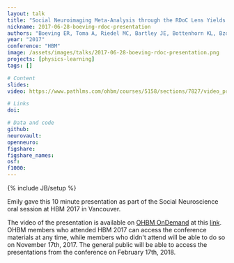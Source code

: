```yaml
---
layout: talk
title: "Social Neuroimaging Meta-Analysis through the RDoC Lens Yields Distinct Context-Driven Cliques"
nickname: 2017-06-28-boeving-rdoc-presentation
authors: "Boeving ER, Toma A, Riedel MC, Bartley JE, Bottenhorn KL, Bzdok D, Eickhoff SB, Sutherland MT, Glahn D, Laird AR"
year: "2017"
conference: "HBM"
image: /assets/images/talks/2017-06-28-boeving-rdoc-presentation.png
projects: [physics-learning]
tags: []

# Content
slides:
video: https://www.pathlms.com/ohbm/courses/5158/sections/7827/video_presentations/78501

# Links
doi:

# Data and code
github:
neurovault:
openneuro:
figshare:
figshare_names:
osf:
f1000:
---
```

{% include JB/setup %}

Emily gave this 10 minute presentation as part of the Social Neuroscience oral session at HBM 2017 in Vancouver.

The video of the presentation is available on [OHBM OnDemand](https://www.pathlms.com/ohbm) at this [link](https://www.pathlms.com/ohbm/courses/5158/sections/7827/video_presentations/78501). OHBM members who attended HBM 2017 can access the conference materials at any time, while members who didn't attend will be able to do so on November 17th, 2017. The general public will be able to access the presentations from the conference on February 17th, 2018.

